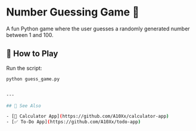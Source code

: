 # Number Guessing Game 🎯

A fun Python game where the user guesses a randomly generated number between 1 and 100.

## 🚀 How to Play

Run the script:

```bash
python guess_game.py


---

## 🔗 See Also

- [🧮 Calculator App](https://github.com/A10Xx/calculator-app)
- [✅ To-Do App](https://github.com/A10Xx/todo-app)

